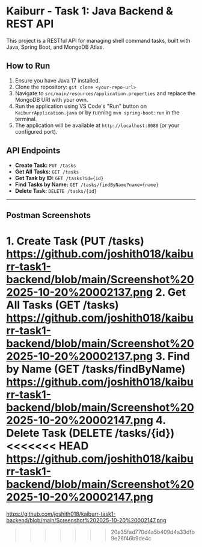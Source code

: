 # Kaiburr - Task 1: Java Backend & REST API

This project is a RESTful API for managing shell command tasks, built with Java, Spring Boot, and MongoDB Atlas.

## How to Run

1.  Ensure you have Java 17 installed.
2.  Clone the repository: `git clone <your-repo-url>`
3.  Navigate to `src/main/resources/application.properties` and replace the MongoDB URI with your own.
4.  Run the application using VS Code's "Run" button on `KaiburrApplication.java` or by running `mvn spring-boot:run` in the terminal.
5.  The application will be available at `http://localhost:8080` (or your configured port).

## API Endpoints

* **Create Task:** `PUT /tasks`
* **Get All Tasks:** `GET /tasks`
* **Get Task by ID:** `GET /tasks?id={id}`
* **Find Tasks by Name:** `GET /tasks/findByName?name={name}`
* **Delete Task:** `DELETE /tasks/{id}`

---

## Postman Screenshots



**1. Create Task (PUT /tasks)**
https://github.com/joshith018/kaiburr-task1-backend/blob/main/Screenshot%202025-10-20%20002137.png
**2. Get All Tasks (GET /tasks)**
https://github.com/joshith018/kaiburr-task1-backend/blob/main/Screenshot%202025-10-20%20002137.png
**3. Find by Name (GET /tasks/findByName)**
https://github.com/joshith018/kaiburr-task1-backend/blob/main/Screenshot%202025-10-20%20002147.png
**4. Delete Task (DELETE /tasks/{id})**
<<<<<<< HEAD
https://github.com/joshith018/kaiburr-task1-backend/blob/main/Screenshot%202025-10-20%20002147.png
=======
https://github.com/joshith018/kaiburr-task1-backend/blob/main/Screenshot%202025-10-20%20002147.png
>>>>>>> 20e35fad770d4a5b409d4a33dfb9e26f46b9de4c
